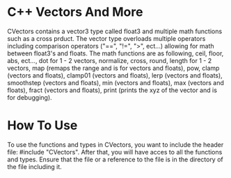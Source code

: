 # C++ Vectors And More

CVectors contains a vector3 type called float3 and multiple math functions such as a cross prduct. The vector type overloads multiple operators including comparison operators ("==", "!=", ">", ect...) allowing for math between float3's and floats. The math functions are as following, ceil, floor, abs, ect..., dot for 1 - 2 vectors, normalize, cross, round, length for 1 - 2 vectors, map (remaps the range and is for vectors and floats), pow, clamp (vectors and floats), clamp01 (vectors and floats), lerp (vectors and floats), smoothstep (vectors and floats), min (vectors and floats), max (vectors and floats), fract (vectors and floats), print (prints the xyz of the vector and is for debugging).

# How To Use

To use the functions and types in CVectors, you want to include the header file: #include "CVectors". After that, you will have acces to all the functions and types. Ensure that the file or a reference to the file is in the directory of the file including it.

